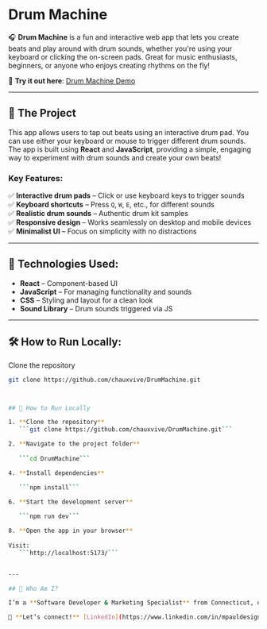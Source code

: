 # Drum Machine

🎧 **Drum Machine** is a fun and interactive web app that lets you create beats and play around with drum sounds, whether you're using your keyboard or clicking the on-screen pads. Great for music enthusiasts, beginners, or anyone who enjoys creating rhythms on the fly!

🔗 **Try it out here**: [Drum Machine Demo](https://chauxvive.github.io/DrumMachine)

---

## 🎵 The Project
This app allows users to tap out beats using an interactive drum pad. You can use either your keyboard or mouse to trigger different drum sounds. The app is built using **React** and **JavaScript**, providing a simple, engaging way to experiment with drum sounds and create your own beats!

### Key Features:
✅ **Interactive drum pads** – Click or use keyboard keys to trigger sounds  
✅ **Keyboard shortcuts** – Press `Q`, `W`, `E`, etc., for different sounds  
✅ **Realistic drum sounds** – Authentic drum kit samples  
✅ **Responsive design** – Works seamlessly on desktop and mobile devices  
✅ **Minimalist UI** – Focus on simplicity with no distractions

---

## 🔧 Technologies Used:
- **React** – Component-based UI
- **JavaScript** – For managing functionality and sounds
- **CSS** – Styling and layout for a clean look
- **Sound Library** – Drum sounds triggered via JS

---

## 🛠️ How to Run Locally:
Clone the repository

```bash
git clone https://github.com/chauxvive/DrumMachine.git



## 🔹 How to Run Locally  

1. **Clone the repository**  
   ```git clone https://github.com/chauxvive/DrumMachine.git```

2. **Navigate to the project folder**
   
   ```cd DrumMachine```

4. **Install dependencies**

   ```npm install```

6. **Start the development server**
   
   ```npm run dev```

8. **Open the app in your browser**
   
Visit:
   ```http://localhost:5173/```


---

## 🔹 Who Am I?  

I’m a **Software Developer & Marketing Specialist** from Connecticut, open to new roles in **development, project management, and design-driven tech solutions**.  

📩 **Let’s connect!** [LinkedIn](https://www.linkedin.com/in/mpauldesigns/) | [GitHub](https://github.com/chauxvive)  

